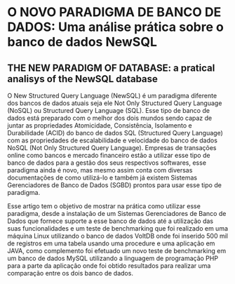 # O NOVO PARADIGMA DE BANCO DE DADOS: Uma análise prática sobre o banco de dados NewSQL

## THE NEW PARADIGM OF DATABASE: a pratical analisys of the NewSQL database

O New Structured Query Language (NewSQL) é um paradigma diferente dos bancos de dados atuais seja ele Not Only Structured Query Language (NoSQL) ou Structured Query Language (SQL). Esse tipo de banco de dados está preparado com o melhor dos dois mundos sendo capaz de juntar as propriedades Atomicidade, Consistência, Isolamento e Durabilidade (ACID) do banco de dados SQL (Structured Query Language) com as propriedades de escalabilidade e velocidade do banco de dados NoSQL (Not Only Structured Query Language). 
Empresas de transações online como bancos e mercado financeiro estão a utilizar esse tipo de banco de dados para a gestão dos seus respectivos softwares, esse paradigma ainda é novo, mas mesmo assim conta com diversas documentações de como utilizá-lo e também já existem Sistemas Gerenciadores de Banco de Dados (SGBD) prontos para usar esse tipo de paradigma.

Esse artigo tem o objetivo de mostrar na prática como utilizar esse paradigma, desde a instalação de um Sistemas Gerenciadores de Banco de Dados que fornece suporte a esse banco de dados até a utilização das suas funcionalidades e um teste de benchmarking que foi realizado em uma máquina Linux utilizando o banco de dados VoltDB onde foi inserido 500 mil de registros em uma tabela usando uma procedure e uma aplicação em JAVA,
como complemento foi efetuado um novo teste de benchmarking em um banco de dados MySQL utilizando a linguagem de programação PHP para a parte da aplicação onde foi obtido resultados para realizar uma comparação entre os dois banco de dados.
